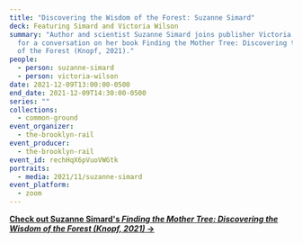 ```yaml
---
title: "Discovering the Wisdom of the Forest: Suzanne Simard"
deck: Featuring Simard and Victoria Wilson
summary: "Author and scientist Suzanne Simard joins publisher Victoria Wilson
  for a conversation on her book Finding the Mother Tree: Discovering the Wisdom
  of the Forest (Knopf, 2021)."
people:
  - person: suzanne-simard
  - person: victoria-wilson
date: 2021-12-09T13:00:00-0500
end_date: 2021-12-09T14:30:00-0500
series: ""
collections:
  - common-ground
event_organizer:
  - the-brooklyn-rail
event_producer:
  - the-brooklyn-rail
event_id: rechHqX6pVuoVWGtk
portraits:
  - media: 2021/11/suzanne-simard
event_platform:
  - zoom
---
```

**[Check out Suzanne Simard's *Finding the Mother Tree: Discovering the Wisdom of the Forest (Knopf, 2021)* →](https://suzannesimard.com/finding-the-mother-tree-book/)**